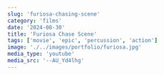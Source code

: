 ```yaml
---
slug: 'furiosa-chasing-scene'
category: 'films'
date: '2024-08-30'
title: 'Furiosa Chase Scene'
tags: ['movie', 'epic', 'percussion', 'action']
image: './../images/portfolio/furiosa.jpg'
media_type: 'youtube'
media_src: '--AU_Yd4lhg'
---
```

